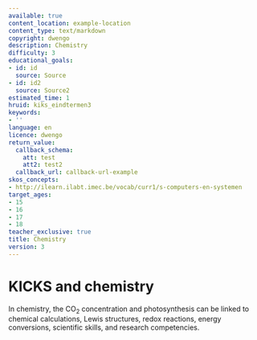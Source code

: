 ```yaml
---
available: true
content_location: example-location
content_type: text/markdown
copyright: dwengo
description: Chemistry
difficulty: 3
educational_goals:
- id: id
  source: Source
- id: id2
  source: Source2
estimated_time: 1
hruid: kiks_eindtermen3
keywords:
- ''
language: en
licence: dwengo
return_value:
  callback_schema:
    att: test
    att2: test2
  callback_url: callback-url-example
skos_concepts:
- http://ilearn.ilabt.imec.be/vocab/curr1/s-computers-en-systemen
target_ages:
- 15
- 16
- 17
- 18
teacher_exclusive: true
title: Chemistry
version: 3
---
```

# KICKS and chemistry

In chemistry, the CO<sub>2</sub> concentration and photosynthesis can be linked to chemical calculations, Lewis structures, redox reactions, energy conversions, scientific skills, and research competencies.